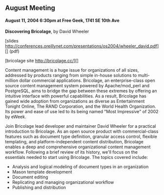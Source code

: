 ## August Meeting

#### August 11, 2004 6:30pm at Free Geek, 1741 SE 10th Ave

**Discovering Bricolage**, by David Wheeler

[slides http://conferences.oreillynet.com/presentations/os2004/wheeler_david.pdf][] (pdf)

[bricolage site http://bricolage.cc/][]

Content management is a huge issue for organizations of all sizes, addressed by products ranging from simple in-house solutions to multi-million dollar commercial applications. Bricolage, an enterprise-class open source content management system powered by Apache/mod_perl and PostgreSQL, aims to bridge the gap between these extremes by offering an intuitive interface with powerful capabilities. As a result, Bricolage has gained wide adoption from organizations as diverse as Entertainment Tonight Online, The RAND Corporation, and the World Health Organization. Its power and ease of use led to its being named "Most Impressive" of 2002 by eWeek.

Join Bricolage lead developer and maintainer David Wheeler for a practical introduction to Bricolage. As an open source product with commercial-class features such as document type definition, granular access control, flexible templating, and platform-independent content distribution, Bricolage enables a deep and comprehensive organizational content management workflow. Following a brief review of its history, we'll focus on the essentials needed to start using Bricolage. The topics covered include:

* Analysis and logical modeling of document types in an organization
* Mason template development
* Document editing
* Replicating and managing organizational workflow
* Publishing and distribution
